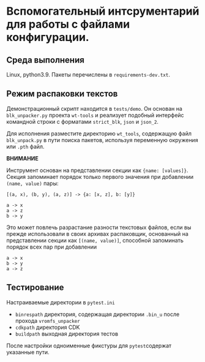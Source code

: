 Вспомогательный интсрументарий для работы с файлами конфигурации.
=================================================================

Среда выполнения
----------------

Linux, python3.9. Пакеты перечислены в `requirements-dev.txt`.

Режим распаковки текстов
------------------------

Демонстрационный скрипт находится в `tests/demo`. Он основан на `blk_unpacker.py` проекта `wt-tools` и реализует 
подобный интерфейс командной строки с форматами `strict_blk`, `json` и `json_2`. 

Для исполнения разместите директорию `wt_tools`, содержащую файл `blk_unpack.py` в пути поиска пакетов, используя 
переменную окружения или `.pth` файл.

**ВНИМАНИЕ**

Инструмент основан на представлении секции как `{name: [values]}`. Секция запоминает порядок только первого 
значения при добавлении `(name, value)` пары:

```
[(a, x), (b, y), (a, z)] -> {a: [x, z], b: [y]}
```

```
a -> x
a -> z
b -> y
```

Это может повлечь разрастание разности текстовых файлов, если вы прежде использовали в своих архивах распаковщик, 
основанный на представлении секции как `[(name, value)]`, способной запоминать порядок всех пар при добавлении

```
a -> x
b -> y
a -> z
```

Тестирование
------------

Настраиваемые директории в `pytest.ini`

* `binrespath` директория, содержащая директории `.bin_u` после прохода `vromfs_unpacker`
* `cdkpath` директория CDK
* `buildpath` выходная директория тестов

После настройки одноименные фикстуры для `pytest`содержат указанные пути. 
